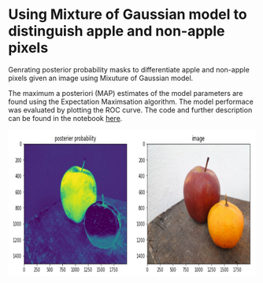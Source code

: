 # Using Mixture of Gaussian model to distinguish apple and non-apple pixels

Genrating posterior probability masks to differentiate apple and non-apple pixels given an image using Mixuture of Gaussian model. 

The maximum a posteriori (MAP) estimates of the model parameters are found using the Expectation Maximsation algorithm. The model performace was evaluated by plotting the ROC curve.
The code and further description can be found in the notebook [here](https://github.com/SulakshanaChakraborty/MixtureOfGaussian/blob/main/practicalMixGauss_Apples.ipynb).

<img src="prob_mask.jpg" width="600" height="300" />
